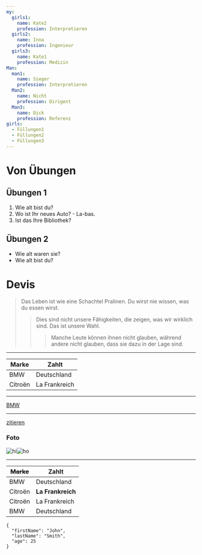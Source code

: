 ```yaml
---
my:
  girls1:
    name: Kate2
    profession: Interpretieren
  girls2:
    name: Inna
    profession: Ingenieur
  girls3:
    name: Kate1
    profession: Medizin
Man:
  man1:
    name: Sieger
    profession: Interpretieren
  Man2:
    name: Nicht
    profession: Dirigent
  Man3:
    name: Dick
    profession: Referenz
girls:
  - Füllungen1
  - Füllungen2
  - Füllungen3
---
```


# Von Übungen

## Übungen 1

1. Wie alt bist du?
2. Wo ist Ihr neues Auto? - La-bas.
3. Ist das Ihre Bibliothek?

## Übungen 2

- Wie alt waren sie?
- Wie alt bist du?

# Devis

> Das Leben ist wie eine Schachtel Pralinen. Du wirst nie wissen, was du essen wirst.
>
> > Dies sind nicht unsere Fähigkeiten, die zeigen, was wir wirklich sind. Das ist unsere Wahl.
> >
> > > Manche Leute können ihnen nicht glauben, während andere nicht glauben, dass sie dazu in der Lage sind.

---

Marke | Zahlt
--- | ---
BMW | Deutschland
Citroën | La Frankreich

---

[BMW](https://autoidea.by/)

---

[zitieren](https://www.citroen.by/)

### Foto

![hi](https://drive.google.com/file/d/1DOGDrudAldfgJeLKgOGoblgRM0CcIjv_/view?usp=sharing "das ist die Info")![ho](https://drive.google.com/file/d/192JoAyqDkddY_35FYzuDgaItdI2U_6gm/view?usp=sharing)

---

~~Marke~~ | Zahlt
--- | ---
BMW | Deutschland
Citroën | **La Frankreich**
Citroën | La Frankreich
BMW | Deutschland

```
{
  "firstName": "John",
  "lastName": "Smith",
  "age": 25
}
```
